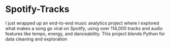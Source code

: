 # Spotify-Tracks
I just wrapped up an end-to-end music analytics project where I explored what makes a song go viral on Spotify, using over 114,000 tracks and audio features like tempo, energy, and danceability.  This project blends Python for data cleaning and exploration 
